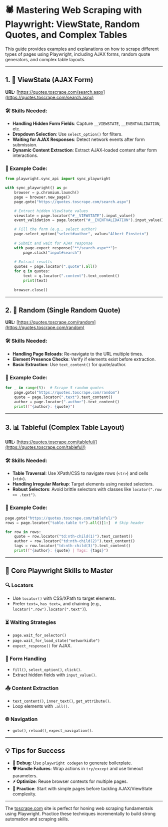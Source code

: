 # 🕷️ Mastering Web Scraping with Playwright: ViewState, Random Quotes, and Complex Tables

This guide provides examples and explanations on how to scrape different types of pages using Playwright, including AJAX forms, random quote generators, and complex table layouts.

---

## 1. 🔄 ViewState (AJAX Form)

**URL:** [https://quotes.toscrape.com/search.aspx](https://quotes.toscrape.com/search.aspx)

### 🛠️ Skills Needed:

- **Handling Hidden Form Fields**: Capture `__VIEWSTATE`, `__EVENTVALIDATION`, etc.
- **Dropdown Selection**: Use `select_option()` for filters.
- **Waiting for AJAX Responses**: Detect network events after form submission.
- **Dynamic Content Extraction**: Extract AJAX-loaded content after form interactions.

### 🧪 Example Code:
```python
from playwright.sync_api import sync_playwright

with sync_playwright() as p:
    browser = p.chromium.launch()
    page = browser.new_page()
    page.goto("https://quotes.toscrape.com/search.aspx")

    # Extract hidden ViewState values
    viewstate = page.locator("#__VIEWSTATE").input_value()
    event_validation = page.locator("#__EVENTVALIDATION").input_value()

    # Fill the form (e.g., select author)
    page.select_option("select#author", value="Albert Einstein")
    
    # Submit and wait for AJAX response
    with page.expect_response("**/search.aspx**"):
        page.click("input#search")
    
    # Extract results
    quotes = page.locator(".quote").all()
    for q in quotes:
        text = q.locator(".content").text_content()
        print(text)
    
    browser.close()
```

---

## 2. 🎲 Random (Single Random Quote)

**URL:** [https://quotes.toscrape.com/random](https://quotes.toscrape.com/random)

### 🛠️ Skills Needed:

- **Handling Page Reloads**: Re-navigate to the URL multiple times.
- **Element Presence Checks**: Verify if elements exist before extraction.
- **Basic Extraction**: Use `text_content()` for quote/author.

### 🧪 Example Code:
```python
for _ in range(5):  # Scrape 5 random quotes
    page.goto("https://quotes.toscrape.com/random")
    quote = page.locator(".text").text_content()
    author = page.locator(".author").text_content()
    print(f"{author}: {quote}")
```

---

## 3. 📊 Tableful (Complex Table Layout)

**URL:** [https://quotes.toscrape.com/tableful/](https://quotes.toscrape.com/tableful/)

### 🛠️ Skills Needed:

- **Table Traversal**: Use XPath/CSS to navigate rows (`<tr>`) and cells (`<td>`).
- **Handling Irregular Markup**: Target elements using nested selectors.
- **Robust Selectors**: Avoid brittle selectors with classes like `locator(".row >> .text")`.

### 🧪 Example Code:
```python
page.goto("https://quotes.toscrape.com/tableful/")
rows = page.locator("table.table tr").all()[1:]  # Skip header

for row in rows:
    quote = row.locator("td:nth-child(1)").text_content()
    author = row.locator("td:nth-child(2)").text_content()
    tags = row.locator("td:nth-child(3)").text_content()
    print(f"{author}: {quote} | Tags: {tags}")
```

---

## 🧰 Core Playwright Skills to Master

### 🔍 Locators
- Use `locator()` with CSS/XPath to target elements.
- Prefer `text=`, `has_text=`, and chaining (e.g., `locator(".row").locator(".text")`).

### ⏳ Waiting Strategies
- `page.wait_for_selector()`
- `page.wait_for_load_state("networkidle")`
- `expect_response()` for AJAX.

### 📝 Form Handling
- `fill()`, `select_option()`, `click()`.
- Extract hidden fields with `input_value()`.

### 📤 Content Extraction
- `text_content()`, `inner_text()`, `get_attribute()`.
- Loop elements with `.all()`.

### 🌐 Navigation
- `goto()`, `reload()`, `expect_navigation()`.

---

## 💡 Tips for Success

- **🧪 Debug**: Use `playwright codegen` to generate boilerplate.
- **🛡️ Handle Failures**: Wrap actions in `try/except` and use timeout parameters.
- **⚡ Optimize**: Reuse browser contexts for multiple pages.
- **🎯 Practice**: Start with simple pages before tackling AJAX/ViewState complexity.

---

The [toscrape.com](https://quotes.toscrape.com) site is perfect for honing web scraping fundamentals using Playwright. Practice these techniques incrementally to build strong automation and scraping skills.